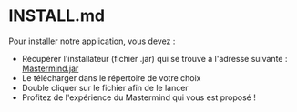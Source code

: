 # INSTALL.md

Pour installer notre application, vous devez :
- Récupérer l'installateur (fichier .jar) qui se trouve à l'adresse suivante : [Mastermind.jar]()
- Le télécharger dans le répertoire de votre choix
- Double cliquer sur le fichier afin de le lancer
- Profitez de l'expérience du Mastermind qui vous est proposé !